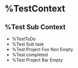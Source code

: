 # %TestContext

## %Test Sub Context

- %TestToDo
- %Test Sub task
- %Test Project Foo Non Empty
- %Test completed
- %Test Project Bar Empty
